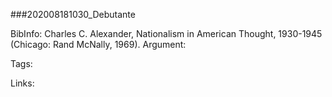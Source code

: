 ###202008181030_Debutante

BibInfo: Charles C. Alexander, Nationalism in American Thought, 1930-1945 (Chicago: Rand McNally, 1969).
Argument:

Tags:

Links:


